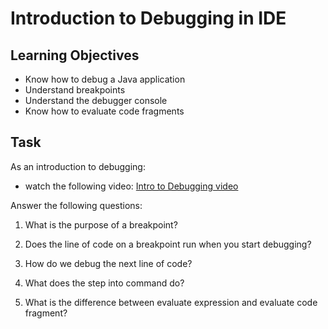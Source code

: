 # Introduction to Debugging in IDE

## Learning Objectives
- Know how to debug a Java application
- Understand breakpoints
- Understand the debugger console
- Know how to evaluate code fragments

## Task
As an introduction to debugging:
- watch the following video: [Intro to Debugging video](https://youtu.be/ErVZrVWZrko)


Answer the following questions:
1. What is the purpose of a breakpoint?
<!-- The purpose of a breakpoint is to stop the code running at a certain line of your code and launch the debugger console, so that you can assess the problems up to said breakpoint. -->
2. Does the line of code on a breakpoint run when you start debugging?
<!-- No, it will only run up until the line of code before your breakpoint -->
3. How do we debug the next line of code?
<!-- We use the Step Over command to debug the next line of code. -->
4. What does the step into command do?
<!-- The step into command will let you see whats happening within the line of code that your breakpoint is set to by redirecting you to it's method. -->
5. What is the difference between evaluate expression and evaluate code fragment?
<!-- Evaluate expression will let you evaluate and call methods on Classes that you've made, and Evalute code fragment will let you run multiple lines of code, and will let you assign classes to new variables. -->
